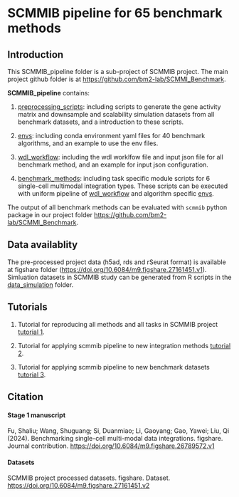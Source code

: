 # SCMMIB pipeline for 65 benchmark methods

## Introduction
This SCMMIB_pipeline folder is a sub-project of SCMMIB project. The main project github folder is at https://github.com/bm2-lab/SCMMI_Benchmark. 

**SCMMIB_pipeline** contains:
1. [preprocessing_scripts](preprocessing_scripts/): including scripts to generate the gene activity matrix and downsample and scalability simulation datasets from all benchmark datasets, and a introduction to these scripts.

2. [envs](envs/): including conda environment yaml files for 40 benchmark algorithms, and an example to use the env files.

3. [wdl_workflow](wdl_workflow/): including the wdl worklfow file and input json file for all benchmark method, and an example for input json configuration.

4. [benchmark_methods](benchmark_methods/): including task specific module scripts for 6 single-cell multimodal integration types. These scripts can be executed with uniform pipeline of [wdl_workflow](wdl_workflow/) and algorithm specific [envs](envs/).


The output of all benchmark methods can be evaluated with `scmmib` python package in our project folder https://github.com/bm2-lab/SCMMI_Benchmark. 

## Data availablity
The pre-processed project data (h5ad, rds and rSeurat format) is available at figshare folder (https://doi.org/10.6084/m9.figshare.27161451.v1). Simluation datasets in SCMMIB study can be generated from R scripts in the [data_simulation](preprocessing_scripts/data_simulation/) folder.

## Tutorials 
1. Tutorial for reproducing all methods and all tasks in SCMMIB project [tutorial 1](docs/tutorial_scmmib.md).

2. Tutorial for applying scmmib pipeline to new integration methods [tutorial 2](docs/tutorial_new_methods.md).

3. Tutorial for applying scmmib pipeline to new benchmark datasets [tutorial 3](docs/tutorial_new_datasets.md).


## Citation
#### Stage 1 manuscript
Fu, Shaliu; Wang, Shuguang; Si, Duanmiao; Li, Gaoyang; Gao, Yawei; Liu, Qi (2024). Benchmarking single-cell multi-modal data integrations. figshare. Journal contribution. https://doi.org/10.6084/m9.figshare.26789572.v1

#### Datasets
SCMMIB project processed datasets. figshare. Dataset. https://doi.org/10.6084/m9.figshare.27161451.v2
